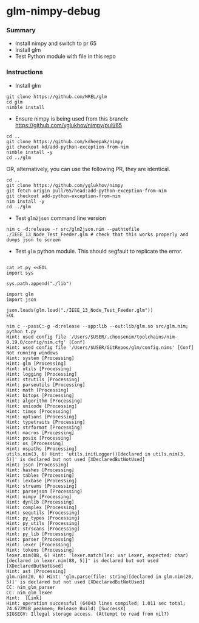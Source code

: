 # glm-nimpy-debug


### Summary

- Install nimpy and switch to pr 65
- Install glm
- Test Python module with file in this repo

### Instructions

- Install glm

```
git clone https://github.com/NREL/glm
cd glm
nimble install
```

- Ensure nimpy is being used from this branch: https://github.com/yglukhov/nimpy/pull/65

```
cd ..
git clone https://github.com/kdheepak/nimpy
git checkout kd/add-python-exception-from-nim
nimble install -y
cd ../glm
```

OR, alternatively, you can use the following PR, they are identical.

```
cd ..
git clone https://github.com/yglukhov/nimpy
git fetch origin pull/65/head:add-python-exception-from-nim
git checkout add-python-exception-from-nim
nim install -y
cd ../glm
```

- Test `glm2json` command line version

```
nim c -d:release -r src/glm2json.nim --pathtofile ./IEEE_13_Node_Test_Feeder.glm # check that this works properly and dumps json to screen
```

- Test `glm` python module. This should segfault to replicate the error.

```

cat >t.py <<EOL
import sys

sys.path.append("./lib")

import glm
import json

json.loads(glm.load("./IEEE_13_Node_Test_Feeder.glm"))
EOL

nim c --passC:-g -d:release --app:lib --out:lib/glm.so src/glm.nim; python t.py
Hint: used config file '/Users/$USER/.choosenim/toolchains/nim-0.19.0/config/nim.cfg' [Conf]
Hint: used config file '/Users/$USER/GitRepos/glm/config.nims' [Conf]
Not running windows
Hint: system [Processing]
Hint: glm [Processing]
Hint: utils [Processing]
Hint: logging [Processing]
Hint: strutils [Processing]
Hint: parseutils [Processing]
Hint: math [Processing]
Hint: bitops [Processing]
Hint: algorithm [Processing]
Hint: unicode [Processing]
Hint: times [Processing]
Hint: options [Processing]
Hint: typetraits [Processing]
Hint: strformat [Processing]
Hint: macros [Processing]
Hint: posix [Processing]
Hint: os [Processing]
Hint: ospaths [Processing]
utils.nim(3, 6) Hint: 'utils.initLogger()[declared in utils.nim(3, 5)]' is declared but not used [XDeclaredButNotUsed]
Hint: json [Processing]
Hint: hashes [Processing]
Hint: tables [Processing]
Hint: lexbase [Processing]
Hint: streams [Processing]
Hint: parsejson [Processing]
Hint: nimpy [Processing]
Hint: dynlib [Processing]
Hint: complex [Processing]
Hint: sequtils [Processing]
Hint: py_types [Processing]
Hint: py_utils [Processing]
Hint: strscans [Processing]
Hint: py_lib [Processing]
Hint: parser [Processing]
Hint: lexer [Processing]
Hint: tokens [Processing]
lexer.nim(88, 6) Hint: 'lexer.match(lex: var Lexer, expected: char)[declared in lexer.nim(88, 5)]' is declared but not used [XDeclaredButNotUsed]
Hint: ast [Processing]
glm.nim(20, 6) Hint: 'glm.parse(file: string)[declared in glm.nim(20, 5)]' is declared but not used [XDeclaredButNotUsed]
CC: nim_glm_parser
CC: nim_glm_lexer
Hint:  [Link]
Hint: operation successful (64043 lines compiled; 1.011 sec total; 74.672MiB peakmem; Release Build) [SuccessX]
SIGSEGV: Illegal storage access. (Attempt to read from nil?)
```

